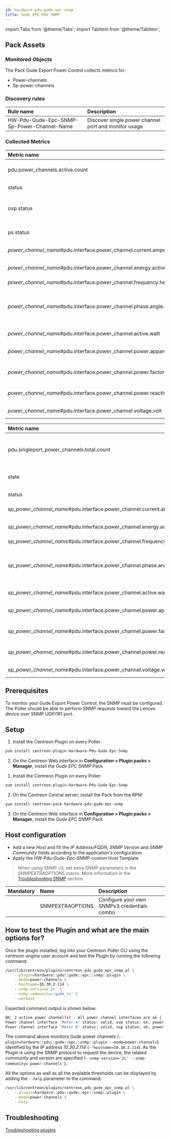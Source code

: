 ```yaml
---
id: hardware-pdu-gude-epc-snmp
title: Gude EPC PDU SNMP
---
```

import Tabs from '@theme/Tabs';
import TabItem from '@theme/TabItem';


## Pack Assets

### Monitored Objects

The Pack Gude Export Power Control collects metrics for:
* Power-channels
* Sp-power-channels

### Discovery rules

<Tabs groupId="sync">
<TabItem value="Services" label="Services">

| Rule name                                  | Description                                          |
| :----------------------------------------- | :--------------------------------------------------- |
| HW-Pdu-Gude-Epc-SNMP-Sp-Power-Channel-Name | Discover single power channel port and monitor usage |

</TabItem>
</Tabs>

### Collected Metrics

<Tabs groupId="sync">
<TabItem value="Power-channels" label="Power-channels">

| Metric name                                                                    | Description                                    | Unit  |
| :----------------------------------------------------------------------------- | :--------------------------------------------- | :---- |
| pdu.power\_channels.active.count                                               | Number of power channels                       |       |
| status                                                                         | Status of the channel                          |       |
| ovp status                                                                     | Status of the built-in overvoltage protection  |       |
| ps status                                                                      | Status of the power supply                     |       |
| *power\_channel\_name*\#pdu.interface.power_channel.current.ampere             | Actual Current                                 | A     |
| *power\_channel\_name*\#pdu.interface.power_channel.energy.active.kilowatthour | Absolute active energy                         | kWh   |
| *power\_channel\_name*\#pdu.interface.power_channel.frequency.hertz            | Frequency                                      | Hz    |
| *power\_channel\_name*\#pdu.interface.power_channel.phase.angle.degree         | Phase angle between voltage and L line current |       |
| *power\_channel\_name*\#pdu.interface.power_channel.active.watt                | Active power                                   | W     |
| *power\_channel\_name*\#pdu.interface.power_channel.power.apparent.voltampere  | L line mean apparent power                     | VA    |
| *power\_channel\_name*\#pdu.interface.power_channel.power.factor.count         | Power factor of channel                        |       |
| *power\_channel\_name*\#pdu.interface.power_channel.power.reactive.voltampere  | L line mean reactive power                     | Var   |
| *power\_channel\_name*\#pdu.interface.power_channel.voltage.volt               | Actual voltage                                 | V     |

</TabItem>
<TabItem value="Sp-power-channels" label="Sp-power-channels">

| Metric name                                                                        | Description                                    | Unit  |
| :--------------------------------------------------------------------------------- | :--------------------------------------------- | :---- |
| pdu.singleport\_power\_channels.total.count                                        | Number of single power channel ports           |       |
| state                                                                              | Current state (on/off)                         |       |
| status                                                                             | Status of the channel                          |       |
| *sp\_power\_channel\_name*\#pdu.interface.power_channel.current.ampere             | Actual Current                                 | A     |
| *sp\_power\_channel\_name*\#pdu.interface.power_channel.energy.active.kilowatthour | Absolute active energy                         | kWh   |
| *sp\_power\_channel\_name*\#pdu.interface.power_channel.frequency.hertz            | Frequency                                      | Hz    |
| *sp\_power\_channel\_name*\#pdu.interface.power_channel.phase.angle.degree         | Phase angle between voltage and L line current |       |
| *sp\_power\_channel\_name*\#pdu.interface.power_channel.active.watt                | Active power                                   | W     |
| *sp\_power\_channel\_name*\#pdu.interface.power_channel.power.apparent.voltampere  | L line mean apparent power                     | VA    |
| *sp\_power\_channel\_name*\#pdu.interface.power_channel.power.factor.count         | Power factor of channel                        |       |
| *sp\_power\_channel\_name*\#pdu.interface.power_channel.power.reactive.voltampere  | L line mean reactive power                     | Var   |
| *sp\_power\_channel\_name*\#pdu.interface.power_channel.voltage.volt               | Actual voltage                                 | V     |

</TabItem>
</Tabs>

## Prerequisites

To monitor your Gude Export Power Control, the SNMP must be configured.
The Poller should be able to perform SNMP requests toward the Lenovo device over SNMP UDP/161 port.

## Setup

<Tabs groupId="sync">
<TabItem value="Online License" label="Online License">

1. Install the Centreon Plugin on every Poller:

```bash
yum install centreon-plugin-Hardware-Pdu-Gude-Epc-Snmp
```

2. On the Centreon Web interface in **Configuration > Plugin packs > Manager**, install the *Gude EPC SNMP* Pack

</TabItem>
<TabItem value="Offline License" label="Offline License">

1. Install the Centreon Plugin on every Poller:

```bash
yum install centreon-plugin-Hardware-Pdu-Gude-Epc-Snmp
```

2. On the Centreon Central server, install the Pack from the RPM:

```bash
yum install centreon-pack-hardware-pdu-gude-epc-snmp
```

3. On the Centreon Web interface in **Configuration > Plugin packs > Manager**, install the *Gude EPC SNMP* Pack

</TabItem>
</Tabs>

## Host configuration

* Add a new Host and fill the *IP Address/FQDN*, *SNMP Version* and *SNMP Community* fields according to the application's configuration
* Apply the *HW-Pdu-Gude-Epc-SNMP-custom* Host Template

> When using SNMP v3, set extra SNMP parameters in the SNMPEXTRAOPTIONS macro. 
> More information in the [Troubleshooting SNMP](../getting-started/how-to-guides/troubleshooting-plugins/#snmpv3-options-mapping) section.

| Mandatory | Name             | Description                                    |
| :-------- | :--------------- | :--------------------------------------------- |
|           | SNMPEXTRAOPTIONS | Configure your own SNMPv3 credentials combo    |

## How to test the Plugin and what are the main options for?

Once the plugin installed, log into your Centreon Poller CLI using the *centreon-engine* user account
and test the Plugin by running the following command:

```bash
/usr/lib/centreon/plugins/centreon_pdu_gude_epc_snmp.pl \
    --plugin=hardware::pdu::gude::epc::snmp::plugin \
    --mode=power-channels \
    --hostname=10.30.2.114 \
    --snmp-version='2c' \
    --snmp-community='gude_ro' \
    --verbose
```

Expected command output is shown below:

```bash
OK: 2 active power channel(s) - All power channel interfaces are ok | 'pdu.power_channels.active.count'=2;;;0; 'Meter-A#pdu.interface.power_channel.current.ampere'=2.45A;;;0; 'Meter-A#pdu.interface.power_channel.energy.active.kilowatthour'=16784.21kWh;;;0; 'Meter-A#pdu.interface.power_channel.frequency.hertz'=50.00Hz;;;0; 'Meter-A#pdu.interface.power_channel.phase.angle.degree'=-189.00;;;0; 'Meter-A#pdu.interface.power_channel.active.watt'=523.00W;;;; 'Meter-A#pdu.interface.power_channel.power.apparent.voltampere'=558.00VA;;;; 'Meter-A#pdu.interface.power_channel.power.factor.count'=0.94;;;0; 'Meter-A#pdu.interface.power_channel.power.reactive.voltampere'=-193.00Var;;;; 'Meter-A#pdu.interface.power_channel.voltage.volt'=228.00V;;;0; 'Meter-B#pdu.interface.power_channel.current.ampere'=0.78A;;;0; 'Meter-B#pdu.interface.power_channel.energy.active.kilowatthour'=7993.61kWh;;;0; 'Meter-B#pdu.interface.power_channel.frequency.hertz'=50.00Hz;;;0; 'Meter-B#pdu.interface.power_channel.phase.angle.degree'=-254.00;;;0; 'Meter-B#pdu.interface.power_channel.active.watt'=151.00W;;;; 'Meter-B#pdu.interface.power_channel.power.apparent.voltampere'=178.00VA;;;; 'Meter-B#pdu.interface.power_channel.power.factor.count'=0.85;;;0; 'Meter-B#pdu.interface.power_channel.power.reactive.voltampere'=-91.00Var;;;; 'Meter-B#pdu.interface.power_channel.voltage.volt'=228.00V;;;0;
Power channel interface 'Meter-A' status: valid, ovp status: ok, power supply status: up, current: 2.45 A, absolute energy active: 16784.21 kWh, frequency: 50.00 Hz, phase angle: -189.00°, active power: 523.00 W, apparent power: 558.00 VA, power factor: 0.94, reactive power: -193.00 Var, voltage: 228.00 V
Power channel interface 'Meter-B' status: valid, ovp status: ok, power supply status: up, current: 0.78 A, absolute energy active: 7993.61 kWh, frequency: 50.00 Hz, phase angle: -254.00°, active power: 151.00 W, apparent power: 178.00 VA, power factor: 0.85, reactive power: -91.00 Var, voltage: 228.00 V
```

The command above monitors Gude power channels (```--plugin=hardware::pdu::gude::epc::snmp::plugin --mode=power-channels```) identified
by the IP address *10.30.2.114* (```--hostname=10.30.2.114```). As the Plugin is using the SNMP protocol to request the device, the related
*community* and *version* are specified (```--snmp-version='2c' --snmp-community='power-channels'```).

All the options as well as all the available thresholds can be displayed by adding the  ```--help```
parameter to the command:

```bash
/usr/lib/centreon/plugins/centreon_pdu_gude_epc_snmp.pl \
    --plugin=hardware::pdu::gude::epc::snmp::plugin \
    --mode=power-channels \
    --help
```

## Troubleshooting

[Troubleshooting plugins](../getting-started/how-to-guides/troubleshooting-plugins/#snmpv3-options-mapping)

